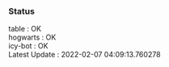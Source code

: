 ### Status


table : OK  
hogwarts : OK  
icy-bot : OK  
Latest Update : 2022-02-07 04:09:13.760278
